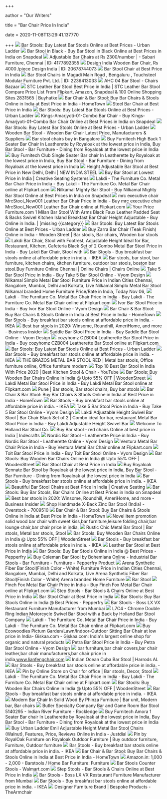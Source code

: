 +++
        
author = "Our Writers"
        
title = "Bar Chair Price In India"
        
date = 2020-11-08T13:29:41.137770
        
+++
[ ![](https://www.ulcdn.net/opt/www.ulcdn.net/images/products/53987/product/Chumley_barstool_Set_of_2_00_LP.jpg?1443092111)](https://www.ulcdn.net/opt/www.ulcdn.net/images/products/53987/product/Chumley_barstool_Set_of_2_00_LP.jpg?1443092111) Bar Stools: Buy Latest Bar Stools Online at Best Prices - Urban Ladder
[ ![](https://n2.sdlcdn.com/imgs/a/r/b/Aaron-Wels-Office-Barstool-SDL020911039-1-2f152.jpg)](https://n2.sdlcdn.com/imgs/a/r/b/Aaron-Wels-Office-Barstool-SDL020911039-1-2f152.jpg) Bar Stool in Black - Buy Bar Stool in Black Online at Best Prices in India  on Snapdeal
[ ![](https://3.imimg.com/data3/EX/UE/MY-4711259/adjustable-bar-chairs-250x250.jpg)](https://3.imimg.com/data3/EX/UE/MY-4711259/adjustable-bar-chairs-250x250.jpg) Adjustable Bar Chairs at Rs 2300/number |    - Sabari  Furniture, Chennai | ID: 4177892355
[ ![](https://5.imimg.com/data5/DC/CZ/BU/SELLER-48228616/wooden-bar-stool-2c-500x500.jpg)](https://5.imimg.com/data5/DC/CZ/BU/SELLER-48228616/wooden-bar-stool-2c-500x500.jpg) Design India Wooden Bar Chair, Rs 4000 /piece Design India | ID: 20678744073
[ ![](https://4.imimg.com/data4/KX/PB/MY-1632538/bar-stool-250x250.jpg)](https://4.imimg.com/data4/KX/PB/MY-1632538/bar-stool-250x250.jpg) Bar Stool Chair at Best Price in India
[ ![](https://2.imimg.com/data2/QL/DK/MY-954837/1-250x250.jpg)](https://2.imimg.com/data2/QL/DK/MY-954837/1-250x250.jpg) Bar Stool Chairs in Magadi Main Road , Bengaluru , Touchsteel Modular  Furniture Pvt. Ltd. | ID: 2236413033
[ ![](https://chairsbazaar.in/images/products/big/ahc04.jpg)](https://chairsbazaar.in/images/products/big/ahc04.jpg) AHC 04 Bar Stool - Chairs Bazaar
[ ![](https://rukminim1.flixcart.com/image/300/300/bar-stool-chair/x/z/n/steel-bar-stool-carbon-steel-stc-black-original-imaea49z8tqtzg5h.jpeg?q=90)](https://rukminim1.flixcart.com/image/300/300/bar-stool-chair/x/z/n/steel-bar-stool-carbon-steel-stc-black-original-imaea49z8tqtzg5h.jpeg?q=90) STC Leather Bar Stool Best Price in India | STC Leather Bar Stool Compare  Price List From Flipkart, Amazon, Snapdeal & 100 Online Shopping Sites  2831565 | Buyhatke
[ ![](https://www.hometown.in/media/product/39/8553/29076/1-catalog_360.jpg)](https://www.hometown.in/media/product/39/8553/29076/1-catalog_360.jpg) Bar Chair & Bar Stool: Buy Bar Chairs & Stools Online in India at Best Price  in India - HomeTown
[ ![](https://5.imimg.com/data5/EI/RI/MY-41295250/bar-high-back-chair-250x250.jpg)](https://5.imimg.com/data5/EI/RI/MY-41295250/bar-high-back-chair-250x250.jpg) Steel Bar Chair at Best Price in India
[ ![](https://www.ulcdn.net/opt/www.ulcdn.net/images/products/197104/product/Homer_Bar_Stool_YL_LP.jpg?1531804292)](https://www.ulcdn.net/opt/www.ulcdn.net/images/products/197104/product/Homer_Bar_Stool_YL_LP.jpg?1531804292) Bar Stools: Buy Latest Bar Stools Online at Best Prices - Urban Ladder
[ ![](https://n3.sdlcdn.com/imgs/c/g/w/Kings-Amarjyoti-01-Combo-Bar-SDL479878852-2-ea763.jpg)](https://n3.sdlcdn.com/imgs/c/g/w/Kings-Amarjyoti-01-Combo-Bar-SDL479878852-2-ea763.jpg) Kings-Amarjyoti-01-Combo Bar Chair - Buy Kings-Amarjyoti-01-Combo Bar Chair  Online at Best Prices in India on Snapdeal
[ ![](https://www.ulcdn.net/images/products/54018/product/Mcgillin_barstool_Set_of_2_00_LP.jpg?1443092131)](https://www.ulcdn.net/images/products/54018/product/Mcgillin_barstool_Set_of_2_00_LP.jpg?1443092131) Bar Stools: Buy Latest Bar Stools Online at Best Prices - Urban Ladder
[ ![](https://3.imimg.com/data3/ST/PN/GLADMIN-19386/wooden-bar-stool-500x500.jpg)](https://3.imimg.com/data3/ST/PN/GLADMIN-19386/wooden-bar-stool-500x500.jpg) Wooden Bar Stool - Wooden Bar Chair Latest Price, Manufacturers & Suppliers
[ ![](https://in.all.biz/img/in/catalog/75396.jpeg)](https://in.all.biz/img/in/catalog/75396.jpeg) Bar stool chairs buy in Bangalore
[ ![](https://www.royaloakindia.com/uploads/bar-chair-with-high-back-in-beige-colour-by-furnitech-bar-chair-with-high-back-in-beige-colour-by-fu-1xbtv4275691.jpg)](https://www.royaloakindia.com/uploads/bar-chair-with-high-back-in-beige-colour-by-furnitech-bar-chair-with-high-back-in-beige-colour-by-fu-1xbtv4275691.jpg) Buy Furnitech High Back 1 Seater Bar Chair In Leatherette by Royaloak at  the lowest price in India, Buy Bar Stool - Bar Furniture - Dining from  Royaloak at the lowest price in India
[ ![](https://www.royaloakindia.com/uploads/CLUBBARCHAIR(3)516524.jpg)](https://www.royaloakindia.com/uploads/CLUBBARCHAIR(3)516524.jpg) Buy Furnitech Club Single Seater Bar chair In Leatherette by Royaloak at  the lowest price in India, Buy Bar Stool - Bar Furniture - Dining from  Royaloak at the lowest price in India
[ ![](https://cpimg.tistatic.com/04622185/b/4/Height-Adjustable-Bar-Stool.jpg)](https://cpimg.tistatic.com/04622185/b/4/Height-Adjustable-Bar-Stool.jpg) Height Adjustable Bar Stool at Best Price in New Delhi, Delhi | NEW INDIA  STEEL
[ ![](https://creativeseatings.com/wp-content/uploads/2019/02/BS-1002.png)](https://creativeseatings.com/wp-content/uploads/2019/02/BS-1002.png) Buy Bar Stool at Lowest Price in India | Creative Seating Systems
[ ![](https://rukminim1.flixcart.com/image/352/352/jnj7iq80/bar-stool-chair/d/c/h/white-carbon-steel-134514-48-c-lakdi-the-furniture-co-white-original-imaf6ny3yhhmzbm6.jpeg?q=70)](https://rukminim1.flixcart.com/image/352/352/jnj7iq80/bar-stool-chair/d/c/h/white-carbon-steel-134514-48-c-lakdi-the-furniture-co-white-original-imaf6ny3yhhmzbm6.jpeg?q=70) Lakdi - The Furniture Co. Metal Bar Chair Price in India - Buy Lakdi - The  Furniture Co. Metal Bar Chair online at Flipkart.com
[ ![](https://n4.sdlcdn.com/imgs/b/w/d/home-Mighty-Bar-Stool-SDL960924643-1-ec0fc.jpg)](https://n4.sdlcdn.com/imgs/b/w/d/home-Mighty-Bar-Stool-SDL960924643-1-ec0fc.jpg) Nilkamal Mighty Bar Stool - Buy Nilkamal Mighty Bar Stool Online at Best Prices  in India on Snapdeal
[ ![](https://rukminim1.flixcart.com/image/352/352/k2nmaa80/bar-stool-chair/b/g/a/black-plywood-mrc-executive-revolving-stool-for-home-office-original-imafhysfuuhygwup.jpeg?q=70)](https://rukminim1.flixcart.com/image/352/352/k2nmaa80/bar-stool-chair/b/g/a/black-plywood-mrc-executive-revolving-stool-for-home-office-original-imafhysfuuhygwup.jpeg?q=70) mrc executive chair MrcStool_New001 Leather Bar Chair Price in India - Buy  mrc executive chair MrcStool_New001 Leather Bar Chair online at Flipkart.com
[ ![](https://m.media-amazon.com/images/I/71ZUiOZMiUL.jpg)](https://m.media-amazon.com/images/I/71ZUiOZMiUL.jpg) Your Price Furniture.com 1 Milan Bar Stool With Arms Black Faux Leather  Padded Seat & Backs Swivel Kitchen Island Breakfast Bar Chair Height  Adjustable - Buy Online in India. | [missing {{category}}
[ ![](https://www.ulcdn.net/images/products/157944/original/Colin_Bar_Stool_Chestnut_Brown_LP.jpg?1508914520)](https://www.ulcdn.net/images/products/157944/original/Colin_Bar_Stool_Chestnut_Brown_LP.jpg?1508914520) Bar Stools: Buy Latest Bar Stools Online at Best Prices - Urban Ladder
[ ![](https://i.pinimg.com/originals/70/79/a3/7079a33e27a346e3c5f48f6293d0afd5.jpg)](https://i.pinimg.com/originals/70/79/a3/7079a33e27a346e3c5f48f6293d0afd5.jpg) Buy Zarra Bar Chair (Teak Finish) Online in India - Wooden Street | Bar  stools, Bar chairs, Wooden bar stools
[ ![](https://rukminim1.flixcart.com/image/352/352/jjubki80/bar-stool-chair/f/u/d/black-carbon-steel-132117-6-c-lakdi-the-furniture-co-black-original-imaf78y3hpzsvqz2.jpeg?q=70)](https://rukminim1.flixcart.com/image/352/352/jjubki80/bar-stool-chair/f/u/d/black-carbon-steel-132117-6-c-lakdi-the-furniture-co-black-original-imaf78y3hpzsvqz2.jpeg?q=70) Lakdi Bar Chair, Stool with Footrest, Adjustable Height Ideal for Bar,  Restaurant, Kitchen, Cafeteria Black Set of 2 Combo Metal Bar Stool Price  in India - Buy Lakdi Bar Chair, Stool with
[ ![](https://www.ikea.com/in/en/images/products/henriksdal-bar-stool-with-backrest-frame-dark-brown__0728061_PE736047_S5.JPG?f=xxs)](https://www.ikea.com/in/en/images/products/henriksdal-bar-stool-with-backrest-frame-dark-brown__0728061_PE736047_S5.JPG?f=xxs) Bar Stools - Buy breakfast bar stools online at affordable price in india.  - IKEA
[ ![](https://www.chennaichairs.com/images/thumbs/w_0000108_boston-bar-stool_600.jpeg)](https://www.chennaichairs.com/images/thumbs/w_0000108_boston-bar-stool_600.jpeg) Bar stools, bar stool, bar furniture, kitchen chairs, kitchen furniture,  outdoor bar stools, boston bar stool.Buy Furniture Online Chennai | Online  Chairs | Chairs Online
[ ![](https://www.vyomdesign.in/media/catalog/product/cache/1/image/1200x1200/9df78eab33525d08d6e5fb8d27136e95/t/a/take-5-bar-stool-2_1.jpg)](https://www.vyomdesign.in/media/catalog/product/cache/1/image/1200x1200/9df78eab33525d08d6e5fb8d27136e95/t/a/take-5-bar-stool-2_1.jpg) Take 5 Bar Stool Price in India - Buy Take 5 Bar Stool Online - Vyom Design
[ ![](http://img.fkcdn.com/image/bar-stool-chair/g/8/5/flsimplobarsred-carbon-steel-nilkamal-original-imaeeht9zrqbyxsn.jpeg)](http://img.fkcdn.com/image/bar-stool-chair/g/8/5/flsimplobarsred-carbon-steel-nilkamal-original-imaeeht9zrqbyxsn.jpeg) Nilkamal Simplo Metal Bar Stool Furniture Price in Indian Cities Chennai,  Bangalore, Mumbai, Delhi and Kolkata, Live Nilkamal Simplo Metal Bar Stool  Nilkamal branded Home Furniture Price/Rate in India, Today Nov 06,
[ ![](https://rukminim1.flixcart.com/image/352/352/juvjzbk0/bar-stool-chair/5/h/n/blue-foam-bar-stool-134514-46-c-4-lakdi-blue-original-imafa57u8vnffz5t.jpeg?q=70)](https://rukminim1.flixcart.com/image/352/352/juvjzbk0/bar-stool-chair/5/h/n/blue-foam-bar-stool-134514-46-c-4-lakdi-blue-original-imafa57u8vnffz5t.jpeg?q=70) Lakdi - The Furniture Co. Metal Bar Chair Price in India - Buy Lakdi - The  Furniture Co. Metal Bar Chair online at Flipkart.com
[ ![](https://www.vyomdesign.in/media/catalog/product/cache/1/image/1200x1200/9df78eab33525d08d6e5fb8d27136e95/h/i/highchair-1.jpg)](https://www.vyomdesign.in/media/catalog/product/cache/1/image/1200x1200/9df78eab33525d08d6e5fb8d27136e95/h/i/highchair-1.jpg) Ivor Bar Stool Price in India - Buy Ivor Bar Stool Online - Vyom Design
[ ![](https://www.hometown.in/media/product/88/3453/43402/1-catalog_360.jpg)](https://www.hometown.in/media/product/88/3453/43402/1-catalog_360.jpg) Bar Chair & Bar Stool: Buy Bar Chairs & Stools Online in India at Best Price  in India - HomeTown
[ ![](https://www.ikea.com/in/en/images/products/norraryd-bar-stool-with-backrest-black__0728070_PE736043_S5.JPG?f=xxs)](https://www.ikea.com/in/en/images/products/norraryd-bar-stool-with-backrest-black__0728070_PE736043_S5.JPG?f=xxs) Bar Stools - Buy breakfast bar stools online at affordable price in india.  - IKEA
[ ![](https://i.insider.com/5eb94abb48d92c6a9a6d7206?width=1136&format=jpeg)](https://i.insider.com/5eb94abb48d92c6a9a6d7206?width=1136&format=jpeg) Best bar stools in 2020: Winsome, Roundhill, AmeriHome, and more - Business  Insider
[ ![](https://www.vyomdesign.in/media/catalog/product/cache/1/image/1200x1200/9df78eab33525d08d6e5fb8d27136e95/s/a/saddle-bar-stool-2_3.jpg)](https://www.vyomdesign.in/media/catalog/product/cache/1/image/1200x1200/9df78eab33525d08d6e5fb8d27136e95/s/a/saddle-bar-stool-2_3.jpg) Saddle Bar Stool Price in India - Buy Saddle Bar Stool Online - Vyom Design
[ ![](https://rukminim1.flixcart.com/image/352/352/jur9nrk0/bar-stool-chair/d/s/p/black-carbon-steel-czb004-cozyhomz-black-original-imafftafkbghz2bh.jpeg?q=70)](https://rukminim1.flixcart.com/image/352/352/jur9nrk0/bar-stool-chair/d/s/p/black-carbon-steel-czb004-cozyhomz-black-original-imafftafkbghz2bh.jpeg?q=70) cozyhomz CZB004 Leatherette Bar Stool Price in India - Buy cozyhomz CZB004  Leatherette Bar Stool online at Flipkart.com
[ ![](https://www.ulcdn.net/images/products/239522/original/Swinson_Bar_Stool_LP.jpg?1547724824)](https://www.ulcdn.net/images/products/239522/original/Swinson_Bar_Stool_LP.jpg?1547724824) Bar Stools: Buy Latest Bar Stools Online at Best Prices - Urban Ladder
[ ![](https://www.ikea.com/in/en/images/products/nordviken-bar-stool-with-backrest-white__0714193_PE729960_S5.JPG)](https://www.ikea.com/in/en/images/products/nordviken-bar-stool-with-backrest-white__0714193_PE729960_S5.JPG) Bar Stools - Buy breakfast bar stools online at affordable price in india.  - IKEA
[ ![](https://i.pinimg.com/originals/64/3b/58/643b58f482b9d432b4f65d57bccde68b.jpg)](https://i.pinimg.com/originals/64/3b/58/643b58f482b9d432b4f65d57bccde68b.jpg) THE BRAZOS METAL BAR STOOL RED | Metal bar stools, Office furniture online,  Office furniture modern
[ ![](https://i.ytimg.com/vi/n7KbfKj2pW0/maxresdefault.jpg)](https://i.ytimg.com/vi/n7KbfKj2pW0/maxresdefault.jpg) Top 10 Best Bar Stool in India With Price 2020 | Best Kitchen Stool & Chair  - YouTube
[ ![](https://images.woodenstreet.de/image/cache/data%2Fbar-stools%2Fcharles-eames-style-dsw-modern-bar-stool-chair-white%2Ffront-408x408.jpg)](https://images.woodenstreet.de/image/cache/data%2Fbar-stools%2Fcharles-eames-style-dsw-modern-bar-stool-chair-white%2Ffront-408x408.jpg) Bar Stools: Buy Wooden Bar Chairs Online in India @ Upto 55% OFF |  WoodenStreet
[ ![](https://rukminim1.flixcart.com/image/352/352/jt7jhjk0/bar-stool-chair/a/c/y/na-pp-131638132-green-c-lakdi-the-furniture-co-green-original-imaf6nzy8yhpqrhh.jpeg?q=70)](https://rukminim1.flixcart.com/image/352/352/jt7jhjk0/bar-stool-chair/a/c/y/na-pp-131638132-green-c-lakdi-the-furniture-co-green-original-imaf6nzy8yhpqrhh.jpeg?q=70) Lakdi Metal Bar Stool Price in India - Buy Lakdi Metal Bar Stool online at  Flipkart.com
[ ![](https://i.pinimg.com/474x/c8/3c/73/c83c73c5ec139fd495dce5c80a9750d3--bar-chairs-bar-stools.jpg)](https://i.pinimg.com/474x/c8/3c/73/c83c73c5ec139fd495dce5c80a9750d3--bar-chairs-bar-stools.jpg) Pune | Bar stools, Bar stool chairs, Buy bar stools
[ ![](https://www.hometown.in/media/product/09/3453/78236/1-catalog_360.jpg)](https://www.hometown.in/media/product/09/3453/78236/1-catalog_360.jpg) Bar Chair & Bar Stool: Buy Bar Chairs & Stools Online in India at Best Price  in India - HomeTown
[ ![](https://www.ikea.com/in/en/images/products/franklin-bar-stool-with-backrest-foldable-white-white__0727493_PE735718_S5.JPG?f=xxs)](https://www.ikea.com/in/en/images/products/franklin-bar-stool-with-backrest-foldable-white-white__0727493_PE735718_S5.JPG?f=xxs) Bar Stools - Buy breakfast bar stools online at affordable price in india.  - IKEA
[ ![](https://www.vyomdesign.in/media/catalog/product/cache/1/image/1200x1200/9df78eab33525d08d6e5fb8d27136e95/t/a/take-5-bar-stool-1_1.jpg)](https://www.vyomdesign.in/media/catalog/product/cache/1/image/1200x1200/9df78eab33525d08d6e5fb8d27136e95/t/a/take-5-bar-stool-1_1.jpg) Take 5 Bar Stool Price in India - Buy Take 5 Bar Stool Online - Vyom Design
[ ![](https://rukminim1.flixcart.com/image/352/352/jj6130w0/bar-stool-chair/5/s/u/black-carbon-steel-adjustable-height-swivel-bar-stool-bar-chair-original-imaf6s72rdhvvfyz.jpeg?q=70)](https://rukminim1.flixcart.com/image/352/352/jj6130w0/bar-stool-chair/5/s/u/black-carbon-steel-adjustable-height-swivel-bar-stool-bar-chair-original-imaf6s72rdhvvfyz.jpeg?q=70) Lakdi Adjustable Height Swivel Bar Stool | Bar Chair Black Set of 2 | Combo  ideal for bar, restaurant Metal Bar Stool Price in India - Buy Lakdi  Adjustable Height Swivel Bar
[ ![](https://hollandbarstool.com/media/wysiwyg/Images/Holland-Bar-Stool-Logo-Products.jpg)](https://hollandbarstool.com/media/wysiwyg/Images/Holland-Bar-Stool-Logo-Products.jpg) Welcome To Holland Bar Stool Co.
[ ![](https://storage.sg.content-cdn.io/cdn-cgi/image/%7Bwidth%7D,%7Bheight%7D,quality=75,format=auto,fit=cover,g=top/in-resources/8159ba51-5f8e-4b41-ae8d-be18672d13c3/Images/ProductImages/Source/FRN-CH128.jpg)](https://storage.sg.content-cdn.io/cdn-cgi/image/%7Bwidth%7D,%7Bheight%7D,quality=75,format=auto,fit=cover,g=top/in-resources/8159ba51-5f8e-4b41-ae8d-be18672d13c3/Images/ProductImages/Source/FRN-CH128.jpg) Buy Bar stool - red chairs Online at best price in India | Indecrafts
[ ![](https://www.vyomdesign.in/media/catalog/product/cache/1/image/1200x1200/9df78eab33525d08d6e5fb8d27136e95/n/o/nordic-bar-stool---leatherette-2_1.jpg)](https://www.vyomdesign.in/media/catalog/product/cache/1/image/1200x1200/9df78eab33525d08d6e5fb8d27136e95/n/o/nordic-bar-stool---leatherette-2_1.jpg) Nordic Bar Stool - Leatherette Price in India - Buy Nordic Bar Stool -  Leatherette Online - Vyom Design
[ ![](https://rukminim1.flixcart.com/image/352/352/j4x207k0/bar-stool-chair/h/h/e/white-carbon-steel-vf-1085-white-ventura-white-original-imaevmr2yuv6yj8d.jpeg?q=70)](https://rukminim1.flixcart.com/image/352/352/j4x207k0/bar-stool-chair/h/h/e/white-carbon-steel-vf-1085-white-ventura-white-original-imaevmr2yuv6yj8d.jpeg?q=70) Ventura Metal Bar Chair Price in India - Buy Ventura Metal Bar Chair online  at Flipkart.com
[ ![](https://www.vyomdesign.in/media/catalog/product/cache/1/image/1200x1200/9df78eab33525d08d6e5fb8d27136e95/t/o/toit-bar-stool-1_1.jpg)](https://www.vyomdesign.in/media/catalog/product/cache/1/image/1200x1200/9df78eab33525d08d6e5fb8d27136e95/t/o/toit-bar-stool-1_1.jpg) Toit Bar Stool Price in India - Buy Toit Bar Stool Online - Vyom Design
[ ![](https://images.woodenstreet.de/image/cache/data%2Fbar-stools%2Fadcock-bar-stool-teak-finish%2Ffront-408x408.jpg)](https://images.woodenstreet.de/image/cache/data%2Fbar-stools%2Fadcock-bar-stool-teak-finish%2Ffront-408x408.jpg) Bar Stools: Buy Wooden Bar Chairs Online in India @ Upto 55% OFF |  WoodenStreet
[ ![](https://img.youtube.com/vi/KRWwJSMoeH4/hqdefault.jpg)](https://img.youtube.com/vi/KRWwJSMoeH4/hqdefault.jpg) Bar Stool Chair at Best Price in India
[ ![](https://www.royaloakindia.com/uploads/ROYIND-royaloak-sennate-bar-stool-800x5008.jpg)](https://www.royaloakindia.com/uploads/ROYIND-royaloak-sennate-bar-stool-800x5008.jpg) Buy Royaloak Sennate Bar Stool by Royaloak at the lowest price in India,  Buy Bar Stool - Bar Furniture - Dining from Royaloak at the lowest price in  India
[ ![](https://www.ikea.com/in/en/images/products/yngvar-bar-stool-anthracite__0714270_PE729999_S5.JPG?f=xxs)](https://www.ikea.com/in/en/images/products/yngvar-bar-stool-anthracite__0714270_PE729999_S5.JPG?f=xxs) Bar Stools - Buy breakfast bar stools online at affordable price in india.  - IKEA
[ ![](https://creativeseatings.com/wp-content/uploads/2019/02/BS-1018.png)](https://creativeseatings.com/wp-content/uploads/2019/02/BS-1018.png) Beautiful Bar Stool Chairs at Best Price in India | Creative Seating
[ ![](https://n2.sdlcdn.com/imgs/j/k/r/230X258_sharpened/Rose-Diamond-Modern-Dining-Chair-SDL971872214-1-70bcd.jpg)](https://n2.sdlcdn.com/imgs/j/k/r/230X258_sharpened/Rose-Diamond-Modern-Dining-Chair-SDL971872214-1-70bcd.jpg) Bar Stools: Buy Bar Stools, Bar Chairs Online at Best Prices in India on  Snapdeal
[ ![](https://i.insider.com/5db7020edee01951417f4056?width=500&format=jpeg&auto=webp)](https://i.insider.com/5db7020edee01951417f4056?width=500&format=jpeg&auto=webp) Best bar stools in 2020: Winsome, Roundhill, AmeriHome, and more - Business  Insider
[ ![](https://ak1.ostkcdn.com/images/products/7009510/Handmade-X-Back-Zinc-Bar-Stool-India-ba8ccd48-9065-4d11-a8fd-0d7a8db1939b_600.jpg?impolicy=medium)](https://ak1.ostkcdn.com/images/products/7009510/Handmade-X-Back-Zinc-Bar-Stool-India-ba8ccd48-9065-4d11-a8fd-0d7a8db1939b_600.jpg?impolicy=medium) Shop Handmade X-Back Zinc Bar Stool (India) - Overstock - 7009510
[ ![](https://www.hometown.in/media/product/80/1063/41914/1-catalog_360.jpg)](https://www.hometown.in/media/product/80/1063/41914/1-catalog_360.jpg) Bar Chair & Bar Stool: Buy Bar Chairs & Stools Online in India at Best Price  in India - HomeTown
[ ![](http://q.zvk9.com/595/2017/05/03/Novel-item-promotion-solid-wood-bar-chair.jpg)](http://q.zvk9.com/595/2017/05/03/Novel-item-promotion-solid-wood-bar-chair.jpg) Novel item promotion solid wood bar chair with sweet kiss,bar  furniture,leisure folding chair,bar lounge chair,bar chair price in india,
[ ![](https://i.pinimg.com/736x/8f/c2/cf/8fc2cf773b46ad01c7bd30fe76b3ecd6.jpg)](https://i.pinimg.com/736x/8f/c2/cf/8fc2cf773b46ad01c7bd30fe76b3ecd6.jpg) Rustic Chic Metal Bar Stool | Bar stools, Metal bar stools, Stool
[ ![](https://images.woodenstreet.de/image/cache/data%2Fchairs%2Fneel-bar-chair%2Ffront-408x408.jpg)](https://images.woodenstreet.de/image/cache/data%2Fchairs%2Fneel-bar-chair%2Ffront-408x408.jpg) Bar Stools: Buy Wooden Bar Chairs Online in India @ Upto 55% OFF |  WoodenStreet
[ ![](https://www.ikea.com/in/en/images/products/raskog-bar-stool-black__0728072_PE736045_S5.JPG?f=xxs)](https://www.ikea.com/in/en/images/products/raskog-bar-stool-black__0728072_PE736045_S5.JPG?f=xxs) Bar Stools - Buy breakfast bar stools online at affordable price in india.  - IKEA
[ ![](https://3.imimg.com/data3/MP/CB/GLADMIN-17025/leather-bar-stool-500x500.jpg)](https://3.imimg.com/data3/MP/CB/GLADMIN-17025/leather-bar-stool-500x500.jpg) Leather Bar Stool at Best Price in India
[ ![](https://ii1.pepperfry.com/media/catalog/product/h/a/236x260/harrington-solid-wood-medium-bar-stool-in-rustic-teak-finish-by-woodsworth-harrington-solid-wood-med-jd6507.jpg)](https://ii1.pepperfry.com/media/catalog/product/h/a/236x260/harrington-solid-wood-medium-bar-stool-in-rustic-teak-finish-by-woodsworth-harrington-solid-wood-med-jd6507.jpg) Bar Stools: Buy Bar Stools Online in India @ Best Prices - Pepperfry
[ ![](https://ii2.pepperfry.com/media/catalog/product/c/o/494x544/coleman-bar-stool-by-bohemiana-coleman-bar-stool-by-bohemiana-ebsnav.jpg)](https://ii2.pepperfry.com/media/catalog/product/c/o/494x544/coleman-bar-stool-by-bohemiana-coleman-bar-stool-by-bohemiana-ebsnav.jpg) Buy Coleman Bar Stool by Bohemiana Online - Industrial Bar Stools - Bar  Furniture - Furniture - Pepperfry Product
[ ![](http://img.fkcdn.com/image/bar-stool-chair/z/s/s/t-152-w-pp-arena-na-white-original-imaeatwzugvzgxbv.jpeg)](http://img.fkcdn.com/image/bar-stool-chair/z/s/s/t-152-w-pp-arena-na-white-original-imaeatwzugvzgxbv.jpeg) Arena Synthetic Fiber Bar Stool(Finish Color - White) Furniture Price in  Indian Cities Chennai, Bangalore, Mumbai, Delhi and Kolkata, Live Arena  Synthetic Fiber Bar Stool(Finish Color - White) Arena branded Home Furniture
[ ![](https://d3gyiijzpk1c44.cloudfront.net/upload/product_photos/base/0/49/245/original1.3274157.1.jpg)](https://d3gyiijzpk1c44.cloudfront.net/upload/product_photos/base/0/49/245/original1.3274157.1.jpg) Bar Stool
[ ![](https://rukminim1.flixcart.com/image/352/352/jndhrbk0/bar-stool-chair/8/u/h/grey-foam-swivel-bar-stool-bar-chair-restaurant-chair-with-original-imafa25bxazn6ah6.jpeg?q=70)](https://rukminim1.flixcart.com/image/352/352/jndhrbk0/bar-stool-chair/8/u/h/grey-foam-swivel-bar-stool-bar-chair-restaurant-chair-with-original-imafa25bxazn6ah6.jpeg?q=70) Finch Fox Metal Bar Chair Price in India - Buy Finch Fox Metal Bar Chair  online at Flipkart.com
[ ![](https://cdn.moglix.com/p/I/1/N/d/MINI1NUHI0TT0-large.jpg)](https://cdn.moglix.com/p/I/1/N/d/MINI1NUHI0TT0-large.jpg) Step Stools - Bar Stools & Chairs Online at Best Price in India
[ ![](https://5.imimg.com/data5/WD/AT/MY-681725/lounge-bench-250x250.jpg)](https://5.imimg.com/data5/WD/AT/MY-681725/lounge-bench-250x250.jpg) Bar Stool Chair at Best Price in India
[ ![](https://ii2.pepperfry.com/media/catalog/product/c/a/236x260/cafe-adjustable-height-swivel-bar-chair-in-dark-brown-by-workspace-interio-cafe-adjustable-height-sw-oe04sb.jpg)](https://ii2.pepperfry.com/media/catalog/product/c/a/236x260/cafe-adjustable-height-swivel-bar-chair-in-dark-brown-by-workspace-interio-cafe-adjustable-height-sw-oe04sb.jpg) Bar Stools: Buy Bar Stools Online in India @ Best Prices - Pepperfry
[ ![](https://5.imimg.com/data5/MY/VF/MY-4290193/tolix-backless-500x500.jpg)](https://5.imimg.com/data5/MY/VF/MY-4290193/tolix-backless-500x500.jpg) Bar Stools - Boss LX VX Restaurant Furniture Manufacturer from Mumbai
[ ![](https://www.americangamingsupplies.com/Images/HBS/Large/L7C4Indn-HD.jpg)](https://www.americangamingsupplies.com/Images/HBS/Large/L7C4Indn-HD.jpg) L7C4 - Chrome Double Ring Indian Motorcycle Swivel Bar Stool with a Back by  Holland Bar Stool Company
[ ![](https://rukminim1.flixcart.com/image/352/352/jmgmmq80/bar-stool-chair/6/w/q/green-carbon-steel-134514-47-c-lakdi-the-furniture-co-green-original-imaf6qzt4vbhdpy8.jpeg?q=70)](https://rukminim1.flixcart.com/image/352/352/jmgmmq80/bar-stool-chair/6/w/q/green-carbon-steel-134514-47-c-lakdi-the-furniture-co-green-original-imaf6qzt4vbhdpy8.jpeg?q=70) Lakdi - The Furniture Co. Metal Bar Chair Price in India - Buy Lakdi - The  Furniture Co. Metal Bar Chair online at Flipkart.com
[ ![](http://www.giskaa.com/content/images/thumbs/0018567_ecowoodies-pictum-gardenlawnindoor-outdoor-sitting-bar-chair.jpeg)](http://www.giskaa.com/content/images/thumbs/0018567_ecowoodies-pictum-gardenlawnindoor-outdoor-sitting-bar-chair.jpeg) Buy Ecowoodies Pictum Garden/Lawn/Indoor-Outdoor Sitting Bar Chair at low  price in India- Giskaa.com - Giskaa.com: India's largest online shop for  organic and natural products
[ ![](https://www.vyomdesign.in/media/catalog/product/cache/1/image/1200x1200/9df78eab33525d08d6e5fb8d27136e95/p/e/petra-bar-stool-2_1.jpg)](https://www.vyomdesign.in/media/catalog/product/cache/1/image/1200x1200/9df78eab33525d08d6e5fb8d27136e95/p/e/petra-bar-stool-2_1.jpg) Petra Bar Stool Price in India - Buy Petra Bar Stool Online - Vyom Design
[ ![](http://q.zvk9.com/595/2017/05/03/Optional-color-ergonomic-office-plastic-metal-swivel.jpg_thumb_220x220.jpg)](http://q.zvk9.com/595/2017/05/03/Optional-color-ergonomic-office-plastic-metal-swivel.jpg_thumb_220x220.jpg) bar furniture,bar chair covers,bar chair leather,bar chair manufacturers,bar  chair price in india,www.lianfengchair.com
[ ![](https://image.harrods.com/indian-ocean-cuba-bar-stool_15109357_26688404_2048.jpg)](https://image.harrods.com/indian-ocean-cuba-bar-stool_15109357_26688404_2048.jpg) Indian Ocean Cuba Bar Stool | Harrods AL
[ ![](https://www.ikea.com/in/en/images/products/ingolf-bar-stool-with-backrest-white__0728062_PE736035_S5.JPG?f=xxs)](https://www.ikea.com/in/en/images/products/ingolf-bar-stool-with-backrest-white__0728062_PE736035_S5.JPG?f=xxs) Bar Stools - Buy breakfast bar stools online at affordable price in india.  - IKEA
[ ![](https://i.pinimg.com/736x/6a/e4/6b/6ae46b96627ff38de2f346a535e66085.jpg)](https://i.pinimg.com/736x/6a/e4/6b/6ae46b96627ff38de2f346a535e66085.jpg) Pin by Online Store on Chair for office | Bar stools, Decor, Stool
[ ![](https://rukminim1.flixcart.com/image/352/352/jt8yxe80/bar-stool-chair/s/f/m/na-pp-131638scb-009-c-lakdi-the-furniture-co-off-white-original-imaf9cv7vxvyhkgw.jpeg?q=70)](https://rukminim1.flixcart.com/image/352/352/jt8yxe80/bar-stool-chair/s/f/m/na-pp-131638scb-009-c-lakdi-the-furniture-co-off-white-original-imaf9cv7vxvyhkgw.jpeg?q=70) Lakdi - The Furniture Co. Metal Bar Chair Price in India - Buy Lakdi - The  Furniture Co. Metal Bar Chair online at Flipkart.com
[ ![](https://images.woodenstreet.de/image/cache/data%2Fbar-stools%2Fgoofy-bar-stool-mahogany-finish%2Ffront-408x408.jpg)](https://images.woodenstreet.de/image/cache/data%2Fbar-stools%2Fgoofy-bar-stool-mahogany-finish%2Ffront-408x408.jpg) Bar Stools: Buy Wooden Bar Chairs Online in India @ Upto 55% OFF |  WoodenStreet
[ ![](https://www.ikea.com/in/en/images/products/ekedalen-bar-stool-with-backrest-dark-brown-orrsta-light-grey__0657901_PE710031_S5.JPG?f=xxs)](https://www.ikea.com/in/en/images/products/ekedalen-bar-stool-with-backrest-dark-brown-orrsta-light-grey__0657901_PE710031_S5.JPG?f=xxs) Bar Stools - Buy breakfast bar stools online at affordable price in india.  - IKEA
[ ![](https://i.pinimg.com/originals/3f/87/f0/3f87f03cba7998afaec78a65cfba8daa.jpg)](https://i.pinimg.com/originals/3f/87/f0/3f87f03cba7998afaec78a65cfba8daa.jpg) Modern Bar Chair In Solid Wood By Phinza Furniture | Bar unit, Modern bar, Bar  chairs
[ ![](https://images2.imgix.net/p4dbimg/871/images/5140295.jpg?fit=fill&trim=color&trimcolor=FFFFFF&trimtol=5&bg=FFFFFF&w=768&h=576&fm=pjpg&auto=format)](https://images2.imgix.net/p4dbimg/871/images/5140295.jpg?fit=fill&trim=color&trimcolor=FFFFFF&trimtol=5&bg=FFFFFF&w=768&h=576&fm=pjpg&auto=format) Butler Specialty Company Bar and Game Room Bar Stool 5140295 - Indian River  Furniture - Rockledge
[ ![](https://www.royaloakindia.com/uploads/AMORABARCHAIR(2)380661.jpg)](https://www.royaloakindia.com/uploads/AMORABARCHAIR(2)380661.jpg) Buy Furnitech Amora 1 Seater Bar chair In Leatherette by Royaloak at the  lowest price in India, Buy Bar Stool - Bar Furniture - Dining from Royaloak  at the lowest price in India
[ ![](https://images.jdmagicbox.com/quickquotes/images_main/urban-ladder-emil-adjustable-height-metal-bar-stool-chairs-walnut-86755537-20e1e.jpg)](https://images.jdmagicbox.com/quickquotes/images_main/urban-ladder-emil-adjustable-height-metal-bar-stool-chairs-walnut-86755537-20e1e.jpg) Buy Urban Ladder Emil Adjustable Height Metal Bar Stool Chairs (Walnut),  Features, Price, Reviews Online in India - Justdial
[ ![](https://i.pinimg.com/736x/cf/46/4b/cf464bd0fa6a0cb4155af64b4e046bd2.jpg)](https://i.pinimg.com/736x/cf/46/4b/cf464bd0fa6a0cb4155af64b4e046bd2.jpg) Pin by RoyalOak Furniture on Royaloak Outdoor Furniture | Buy outdoor  furniture, Furniture, Outdoor furniture
[ ![](https://www.ikea.com/in/en/images/products/norraker-bar-stool-with-backrest-black__0518762_PE641228_S5.JPG)](https://www.ikea.com/in/en/images/products/norraker-bar-stool-with-backrest-black__0518762_PE641228_S5.JPG) Bar Stools - Buy breakfast bar stools online at affordable price in india.  - IKEA
[ ![](https://www.hometown.in/media/cms/icon/Bar-chairs-&-stools.png)](https://www.hometown.in/media/cms/icon/Bar-chairs-&-stools.png) Bar Chair & Bar Stool: Buy Bar Chairs & Stools Online in India at Best Price  in India - HomeTown
[ ![](https://m.media-amazon.com/images/I/61Rg32ejs7L._AC_UL320_.jpg)](https://m.media-amazon.com/images/I/61Rg32ejs7L._AC_UL320_.jpg) Amazon.in: 1,000 - 2,000 - Barstools / Home Bar Furniture: Furniture
[ ![](https://i5.walmartimages.com/asr/f06eb737-b1b3-4a10-ae9f-7996d2d152f0.229f964515f584fea986232c110292d0.png?odnHeight=200&odnWidth=200&odnBg=ffffff)](https://i5.walmartimages.com/asr/f06eb737-b1b3-4a10-ae9f-7996d2d152f0.229f964515f584fea986232c110292d0.png?odnHeight=200&odnWidth=200&odnBg=ffffff) Bar Stools Counter Stools - Walmart.com
[ ![](https://cdn.moglix.com/p/I/O/A/d/MINIOAX9I0KG1-large.jpg)](https://cdn.moglix.com/p/I/O/A/d/MINIOAX9I0KG1-large.jpg) Step Stools - Bar Stools & Chairs Online at Best Price in India
[ ![](https://5.imimg.com/data5/CR/DW/MY-4290193/punto-500x500.jpg)](https://5.imimg.com/data5/CR/DW/MY-4290193/punto-500x500.jpg) Bar Stools - Boss LX VX Restaurant Furniture Manufacturer from Mumbai
[ ![](https://www.ikea.com/in/en/images/products/dalfred-bar-stool-black__0727486_PE735711_S5.JPG)](https://www.ikea.com/in/en/images/products/dalfred-bar-stool-black__0727486_PE735711_S5.JPG) Bar Stools - Buy breakfast bar stools online at affordable price in india.  - IKEA
[ ![](https://cdn4.thearmchair.in/spree/images/medium/FRTBST11NT10010/seville-bar-stool-FRTBST11NT10010-lifestyle.jpg?1502916889)](https://cdn4.thearmchair.in/spree/images/medium/FRTBST11NT10010/seville-bar-stool-FRTBST11NT10010-lifestyle.jpg?1502916889) Designer Furniture Brand | Bespoke Products - TheArmchair

